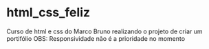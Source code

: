 # html_css_feliz
 Curso de html e css do Marco Bruno realizando o projeto de criar um portifólio
OBS: Responsividade não é a prioridade no momento
